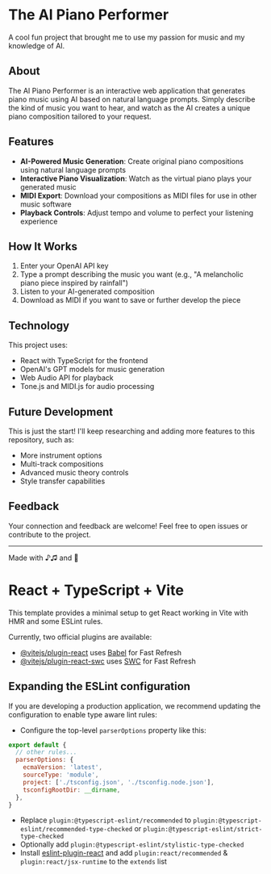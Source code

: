 # The AI Piano Performer

A cool fun project that brought me to use my passion for music and my knowledge of AI.

## About

The AI Piano Performer is an interactive web application that generates piano music using AI based on natural language prompts. Simply describe the kind of music you want to hear, and watch as the AI creates a unique piano composition tailored to your request.

## Features

- **AI-Powered Music Generation**: Create original piano compositions using natural language prompts
- **Interactive Piano Visualization**: Watch as the virtual piano plays your generated music
- **MIDI Export**: Download your compositions as MIDI files for use in other music software
- **Playback Controls**: Adjust tempo and volume to perfect your listening experience

## How It Works

1. Enter your OpenAI API key
2. Type a prompt describing the music you want (e.g., "A melancholic piano piece inspired by rainfall")
3. Listen to your AI-generated composition
4. Download as MIDI if you want to save or further develop the piece

## Technology

This project uses:
- React with TypeScript for the frontend
- OpenAI's GPT models for music generation
- Web Audio API for playback
- Tone.js and MIDI.js for audio processing

## Future Development

This is just the start! I'll keep researching and adding more features to this repository, such as:
- More instrument options
- Multi-track compositions
- Advanced music theory controls
- Style transfer capabilities

## Feedback

Your connection and feedback are welcome! Feel free to open issues or contribute to the project.

---

Made with ♪♫ and 🤖

# React + TypeScript + Vite

This template provides a minimal setup to get React working in Vite with HMR and some ESLint rules.

Currently, two official plugins are available:

- [@vitejs/plugin-react](https://github.com/vitejs/vite-plugin-react/blob/main/packages/plugin-react/README.md) uses [Babel](https://babeljs.io/) for Fast Refresh
- [@vitejs/plugin-react-swc](https://github.com/vitejs/vite-plugin-react-swc) uses [SWC](https://swc.rs/) for Fast Refresh

## Expanding the ESLint configuration

If you are developing a production application, we recommend updating the configuration to enable type aware lint rules:

- Configure the top-level `parserOptions` property like this:

```js
export default {
  // other rules...
  parserOptions: {
    ecmaVersion: 'latest',
    sourceType: 'module',
    project: ['./tsconfig.json', './tsconfig.node.json'],
    tsconfigRootDir: __dirname,
  },
}
```

- Replace `plugin:@typescript-eslint/recommended` to `plugin:@typescript-eslint/recommended-type-checked` or `plugin:@typescript-eslint/strict-type-checked`
- Optionally add `plugin:@typescript-eslint/stylistic-type-checked`
- Install [eslint-plugin-react](https://github.com/jsx-eslint/eslint-plugin-react) and add `plugin:react/recommended` & `plugin:react/jsx-runtime` to the `extends` list
